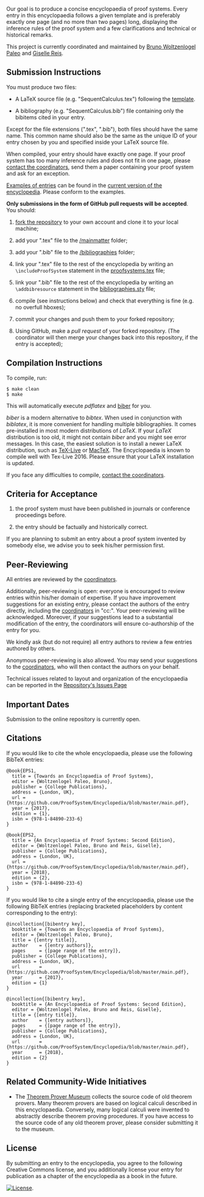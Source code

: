 Our goal is to produce a concise
encyclopaedia of proof systems. Every entry in this encyclopaedia
follows a given template and is preferably exactly one page (and no more than two pages) long,
displaying the inference rules of the proof system and a few
clarifications and technical or historical remarks.

This project is currently coordinated and maintained by [Bruno Woltzenlogel Paleo](http://paleo.woltzenlogel.org) and [Giselle Reis](http://www.gisellereis.com).


Submission Instructions
-----------------------

You must produce two files:

* A LaTeX source file (e.g. "SequentCalculus.tex") following the [template](https://github.com/ProofSystem/Encyclopedia/blob/master/Source/Template.tex). 

* A bibliography (e.g. "SequentCalculus.bib") file containing only the bibitems cited in your entry.

Except for the file extensions (".tex", ".bib"), both files should have the same name. This common name should also be the same as the unique ID of your entry chosen by you and specified inside your LaTeX source file.

When compiled, your entry should have exactly one page. If your proof system has too many inference rules and does not fit in one page, please [contact the coordinators](mailto:eps-coordinators@googlegroups.com), send them a paper containing your proof system and ask for an exception.

[Examples of entries](https://github.com/ProofSystem/Encyclopedia/tree/master/Source/mainmatter) can be found in the [current version of the encyclopedia](https://github.com/ProofSystem/Encyclopedia/blob/master/main.pdf?raw=true).
Please conform to the examples.


**Only submissions in the form of GitHub pull requests will be accepted**. You should:

1. [fork the repository](https://github.com/ProofSystem/Encyclopedia/fork) to your own account and clone it to your local machine;

2. add your ".tex" file to the [/mainmatter](https://github.com/ProofSystem/Encyclopedia/blob/master/Source/mainmatter) folder;

3. add your ".bib" file to the [/bibliographies](https://github.com/ProofSystem/Encyclopedia/blob/master/Source/bibliographies) folder;

4. link your ".tex" file to the rest of the encyclopedia by writing an ```\includeProofSystem``` statement in the [proofsystems.tex](https://github.com/ProofSystem/Encyclopedia/blob/master/Source/proofsystems.tex) file;

5. link your ".bib" file to the rest of the encyclopedia by writing an ```\addbibresource``` statement in the [bibliographies.sty](https://github.com/ProofSystem/Encyclopedia/blob/master/Source/bibliographies.sty) file;

6. compile (see instructions below) and check that everything is fine (e.g. no overfull hboxes);

7. commit your changes and push them to your forked repository;

8. Using GitHub, make a *pull request* of your forked repository. (The coordinator will then merge your changes back into this repository, if the entry is accepted); 


Compilation Instructions
------------------------

To compile, run:

```
$ make clean
$ make
```

This will automatically execute *pdflatex* and [biber](http://biblatex-biber.sourceforge.net) for you. 

*biber* is a modern alternative to *bibtex*. When used in conjunction with *biblatex*, it is more convenient for handling multiple bibliographies. It comes pre-installed in most modern distributions of *LaTeX*. If your *LaTeX* distribution is too old, it might not contain *biber* and you might see error messages. In this case, the easiest solution is to install a newer LaTeX distribution, such as [TeX-Live](https://www.tug.org/texlive/) or [MacTeX](https://www.tug.org/mactex/). The Encyclopaedia is known to compile well with Tex-Live 2016. Please ensure that your LaTeX installation is updated.

If you face any difficulties to compile, [contact the coordinators](mailto:eps-coordinators@googlegroups.com).


Criteria for Acceptance
-----------------------

1. the proof system must have been published in journals or conference proceedings before.

2. the entry should be factually and historically correct.

If you are planning to submit an entry about a proof system invented by somebody else, we advise you to seek his/her permission first.


Peer-Reviewing
--------------

All entries are reviewed by the [coordinators](mailto:eps-coordinators@googlegroups.com).

Additionally, peer-reviewing is open: everyone is encouraged to review entries within his/her domain of expertise. If you have improvement suggestions for an existing entry, please contact the authors of the entry directly, including the [coordinators](mailto:eps-coordinators@googlegroups.com) in "cc:". Your peer-reviewing will be acknowledged. Moreover, if your suggestions lead to a substantial modification of the entry, the coordinators will ensure co-authorship of the entry for you.

We kindly ask (but do not require) all entry authors to review a few entries authored by others.

Anonymous peer-reviewing is also allowed. You may send your suggestions to the [coordinators](mailto:eps-coordinators@googlegroups.com), who will then contact the authors on your behalf.

Technical issues related to layout and organization of the encyclopaedia can be reported in the [Repository's Issues Page](https://github.com/ProofSystem/Encyclopedia/issues)

Important Dates
---------------

Submission to the online repository is currently open. 


Citations
---------

If you would like to cite the whole encyclopaedia, please use the following BibTeX entries:

    @book{EPS1,
      title = {Towards an Encyclopaedia of Proof Systems},   
      editor = {Woltzenlogel Paleo, Bruno}, 
      publisher = {College Publications}, 
      address = {London, UK},
      url = {https://github.com/ProofSystem/Encyclopedia/blob/master/main.pdf},
      year = {2017},
      edition = {1},
      isbn = {978-1-84890-233-6}
    }
    
    @book{EPS2,
      title = {An Encyclopaedia of Proof Systems: Second Edition},   
      editor = {Woltzenlogel Paleo, Bruno and Reis, Giselle}, 
      publisher = {College Publications}, 
      address = {London, UK},
      url = {https://github.com/ProofSystem/Encyclopedia/blob/master/main.pdf},
      year = {2018},
      edition = {2},
      isbn = {978-1-84890-233-6}
    }

If you would like to cite a single entry of the encyclopaedia, please use the following BibTeX entries (replacing bracketed placeholders by content corresponding to the entry):

    @incollection{[bibentry key],
      booktitle = {Towards an Encyclopaedia of Proof Systems},
      editor = {Woltzenlogel Paleo, Bruno},
      title = {[entry title]},
      author    = {[entry authors]},
      pages     = {[page range of the entry]}, 
      publisher = {College Publications}, 
      address = {London, UK},
      url       = {https://github.com/ProofSystem/Encyclopedia/blob/master/main.pdf},
      year      = {2017},
      edition = {1}
    }

    @incollection{[bibentry key],
      booktitle = {An Encyclopaedia of Proof Systems: Second Edition},
      editor = {Woltzenlogel Paleo, Bruno and Reis, Giselle},
      title = {[entry title]},
      author    = {[entry authors]},
      pages     = {[page range of the entry]}, 
      publisher = {College Publications}, 
      address = {London, UK},
      url       = {https://github.com/ProofSystem/Encyclopedia/blob/master/main.pdf},
      year      = {2018},
      edition = {2}
    }

Related Community-Wide Initiatives
----------------------------------

* The [Theorem Prover Museum](https://theoremprover-museum.github.io) collects the source code of old theorem provers. Many theorem provers are based on logical calculi described in this encyclopaedia. Conversely, many logical calculi were invented to abstractly describe theorem proving procedures. If you have access to the source code of any old theorem prover, please consider submitting it to the museum.

License
-------

By submitting an entry to the encyclopedia, you agree to the following Creative Commons license, and you additionally license your entry for publication as a chapter of the encyclopedia as a book in the future.

[![License](http://i.creativecommons.org/l/by-nc-sa/3.0/88x31.png)](http://creativecommons.org/licenses/by-nc-sa/3.0/deed.en_US).



